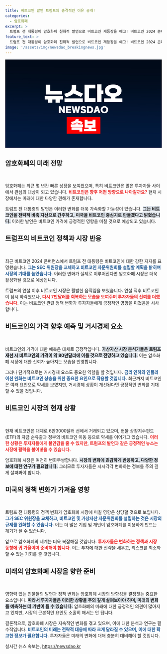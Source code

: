 ```yaml
---
title: 비트코인 발언 트럼프의 충격적인 이유 공개!
categories:
  - 암호화폐
excerpt: >
  트럼프 전 대통령이 암호화폐 친화적 발언으로 비트코인 재등장을 예고! 비트코인 2024 콘퍼런스에서 비트코인을 전략적 자산으로 지정하고, 대선 시 비트코인 가격 80만 달러 돌파 전망까지! 클릭해 더 알아보세요!
feature_text: >
  트럼프 전 대통령이 암호화폐 친화적 발언으로 비트코인 재등장을 예고! 비트코인 2024 콘퍼런스에서 비트코인을 전략적 자산으로 지정하고, 대선 시 비트코인 가격 80만 달러 돌파 전망까지! 클릭해 더 알아보세요!
image: '/assets/img/newsdao_breakingnews.jpg'
---
```


<p><img src="/assets/img/newsdao_breakingnews.jpg" alt="implanttips 속보" /></p>

<h2 data-ke-size="size26">암호화폐의 미래 전망</h2>

<p data-ke-size="size16">&nbsp;</p>

<p>암호화폐는 최근 몇 년간 빠른 성장을 보여왔으며, 특히 비트코인은 많은 투자자들 사이에서 관심의 대상이 되고 있습니다. <b><span style="color: #ee2323;">비트코인은 향후 어떤 방향으로 나아갈까요?</span></b> 현재 시장에서는 미래에 대한 다양한 견해가 존재합니다.</p>

<p>트럼프 전 대통령의 발언은 이러한 변화를 더욱 가속화할 가능성이 있습니다. <b><span style="background-color: #21538527;">그는 비트코인을 전략적 비축 자산으로 간주하고, 미국을 비트코인 중심지로 만들겠다고 밝혔습니다.</span></b> 이러한 발언은 비트코인 가격에 긍정적인 영향을 미칠 것으로 예상되고 있습니다.</p>

<h2 data-ke-size="size26">트럼프의 비트코인 정책과 시장 반응</h2>

<p data-ke-size="size16">&nbsp;</p>

<p>최근 비트코인 2024 콘퍼런스에서 트럼프 전 대통령은 비트코인에 대한 강한 지지를 표명했습니다. <b><span style="color: #1a5490;">그는 SEC 위원장을 교체하고 비트코인 자문위원회를 설립할 계획을 밝히며 시장의 기대를 높였습니다.</span></b> 이러한 변화가 실제로 이루어진다면 암호화폐 시장은 더욱 활성화될 것으로 예상됩니다.</p>

<p>트럼프의 연설 이후 비트코인 시장은 활발한 움직임을 보였습니다. 연설 직후 비트코인이 잠시 하락했으나, <b><span style="color: #ee2323;">다시 7만달러를 회복하는 모습을 보여주며 투자자들의 신뢰를 더했습니다.</span></b> 이는 비트코인 관련 정책 변화가 투자자들에게 긍정적인 영향을 미쳤음을 시사합니다.</p>

<h2 data-ke-size="size26">비트코인의 가격 향후 예측 및 거시경제 요소</h2>

<p data-ke-size="size16">&nbsp;</p>

<p>비트코인의 가격에 대한 예측은 대체로 긍정적입니다. <b><span style="background-color: #21538527;">가상자산 시장 분석가들은 트럼프 재선 시 비트코인의 가격이 약 80만달러에 이를 것으로 전망하고 있습니다.</span></b> 이는 암호화폐 시장에 대한 신뢰가 높아지는 모습을 반영합니다.</p>

<p>그러나 단기적으로는 거시경제 요소도 중요한 역할을 할 것입니다. <b><span style="color: #1a5490;">금리 인하와 인플레이션 완화는 비트코인 상승을 위한 중요한 요인으로 작용할 것입니다.</span></b> 최근까지 비트코인은 여러 요인으로 약세를 보였지만, 거시경제 상황이 개선된다면 긍정적인 변화를 기대할 수 있을 것입니다.</p>

<h2 data-ke-size="size26">비트코인 시장의 현재 상황</h2>

<p data-ke-size="size16">&nbsp;</p>

<p>현재 비트코인은 대체로 6만3000달러 선에서 거래되고 있으며, 현물 상장지수펀드(ETF)의 자금 순유출과 정부의 비트코인 이동 등으로 약세를 이어가고 있습니다. <b><span style="color: #ee2323;">이러한 상황은 투자자들에게 불안감을 줄 수 있지만, 트럼프의 발언과 같은 긍정적인 뉴스는 시장에 활력을 불어넣을 수 있습니다.</span></b></p>

<p>암호화폐 시장은 여전히 변화무쌍합니다. <b><span style="background-color: #21538527;">시장의 변화에 민감하게 반응하고, 다양한 정보에 대한 연구가 필요합니다.</span></b> 그러므로 투자자들은 시시각각 변화하는 정보를 주의 깊게 살펴봐야 합니다.</p>

<h2 data-ke-size="size26">미국의 정책 변화가 가져올 영향</h2>

<p data-ke-size="size16">&nbsp;</p>

<p>트럼프 전 대통령의 정책 변화가 암호화폐 시장에 미칠 영향은 상당할 것으로 보입니다. <b><span style="color: #1a5490;">그가 SEC 위원장을 교체하고, 비트코인 및 가상자산 자문위원회를 설립하는 것은 시장의 규제를 완화할 수 있습니다.</span></b> 이는 더 많은 기업 및 개인이 암호화폐를 이용하게 만드는 계기가 될 수 있습니다.</p>

<p>앞으로 암호화폐의 세계는 더욱 복잡해질 것입니다. <b><span style="color: #ee2323;">투자자들은 변화하는 정책과 시장 동향에 귀 기울이며 준비해야 합니다.</span></b> 이는 투자에 대한 전략을 세우고, 리스크를 최소화할 수 있는 기회를 줄 것입니다.</p>

<h2 data-ke-size="size26">미래의 암호화폐 시장을 향한 준비</h2>

<p data-ke-size="size16">&nbsp;</p>

<p>영향력 있는 인물들의 발언과 정책 변화는 암호화폐 시장의 방향성을 결정짓는 중요한 요소입니다. <b><span style="background-color: #21538527;">따라서 투자자들은 이러한 상황을 주의 깊게 살펴보아야 하며, 미래의 변화를 예측하는 데 기반이 될 수 있습니다.</span></b> 암호화폐의 미래에 대한 긍정적인 의견이 많아지고 있지만, 시장의 근본적인 요인도 소홀히 해서는 안 됩니다.</p>

<p>결론적으로, 암호화폐 시장은 지속적인 변화를 겪고 있으며, 이에 대한 분석과 연구는 필수적입니다. <b><span style="color: #1a5490;">비트코인의 미래는 전략적 대응에 따라 크게 달라질 수 있으며, 이에 대한 확고한 정보가 필요합니다.</span></b> 투자자들은 미래의 변화에 대해 충분히 대비해야 할 것입니다.</p>
실시간 뉴스 속보는, <a href="https://newsdao.kr" rel="dofollow">https://newsdao.kr</a>


